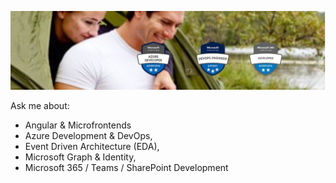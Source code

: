 ![header](_images/header.jpg)

Ask me about: 
- Angular & Microfrontends
- Azure Development & DevOps, 
- Event Driven Architecture (EDA), 
- Microsoft Graph & Identity,
- Microsoft 365 / Teams / SharePoint Development